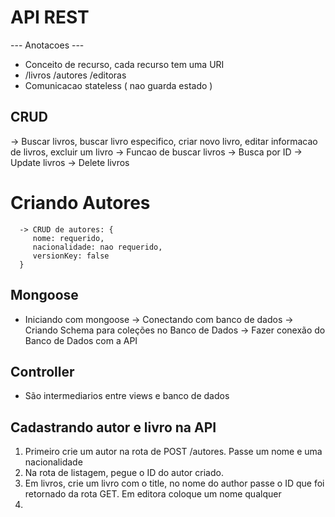 # API REST
--- Anotacoes ---
* Conceito de recurso, cada recurso tem uma URI
* /livros /autores /editoras
* Comunicacao stateless ( nao guarda estado )

## CRUD
-> Buscar livros, buscar livro especifico, criar novo livro, editar informacao de livros, excluir um livro
-> Funcao de buscar livros
-> Busca por ID
-> Update livros
-> Delete livros
   # Criando Autores
      -> CRUD de autores: {
         nome: requerido,
         nacionalidade: nao requerido,
         versionKey: false
      }

## Mongoose
* Iniciando com mongoose
   -> Conectando com banco de dados
   -> Criando Schema para coleções no Banco de Dados
   -> Fazer conexão do Banco de Dados com a API

## Controller 
* São intermediarios entre views e banco de dados

## Cadastrando autor e livro na API
1. Primeiro crie um autor na rota de POST /autores. Passe um nome e uma nacionalidade
2. Na rota de listagem, pegue o ID do autor criado.
3. Em livros, crie um livro com o title, no nome do author passe o ID que foi retornado da rota GET. Em editora coloque um nome qualquer
4. 